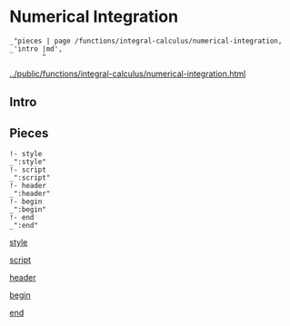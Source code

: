 # Numerical Integration

    _"pieces | page /functions/integral-calculus/numerical-integration, _'intro |md',
            "

[../public/functions/integral-calculus/numerical-integration.html](# "save:")


## Intro

## Pieces

    !- style
    _":style"
    !- script
    _":script"
    !- header
    _":header"
    !- begin
    _":begin"
    !- end
    _":end"

[style]() 

[script]()

[header]()

[begin]()

[end]()

